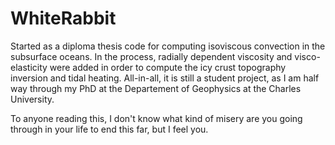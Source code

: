 # WhiteRabbit

Started as a diploma thesis code for computing isoviscous convection in the subsurface oceans. In the process, radially dependent viscosity and visco-elasticity were added in order to compute the icy crust topography inversion and tidal heating. All-in-all, it is still a student project, as I am half way through my PhD at the Departement of Geophysics at the Charles University.

To anyone reading this, I don't know what kind of misery are you going through in your life to end this far, but I feel you.
